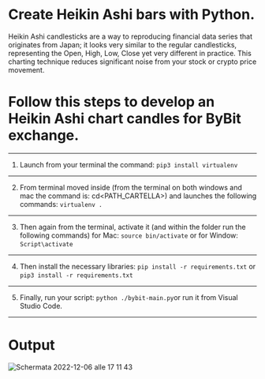 # Create Heikin Ashi bars with Python. 

Heikin Ashi candlesticks are a way to reproducing financial data series that originates from Japan; it looks very similar to the regular candlesticks, representing the Open, High, Low, Close yet very different in practice. This charting technique reduces significant noise from your stock or crypto price movement.

# Follow this steps to develop an Heikin Ashi chart candles for ByBit exchange. 

-----------------------------------------------------------------------------------------------------------------------------
1) Launch from your terminal the command: `pip3 install virtualenv`
-----------------------------------------------------------------------------------------------------------------------------
2) From terminal moved inside (from the terminal on both windows and mac the command is: cd<PATH_CARTELLA>) 
   and launches the following commands: `virtualenv .`
-----------------------------------------------------------------------------------------------------------------------------
3) Then again from the terminal, activate it (and within the folder run the following commands) for Mac: `source bin/activate`
   or for Window: `Script\activate`
-----------------------------------------------------------------------------------------------------------------------------
4) Then install the necessary libraries: `pip install -r requirements.txt` or `pip3 install -r requirements.txt`
-----------------------------------------------------------------------------------------------------------------------------
5) Finally, run your script: `python ./bybit-main.py`or run it from Visual Studio Code. 
-----------------------------------------------------------------------------------------------------------------------------

# Output 
![Schermata 2022-12-06 alle 17 11 43](https://user-images.githubusercontent.com/100917872/205966416-8f937ddd-ab83-4fb6-9d6f-dd7571b70934.png)

